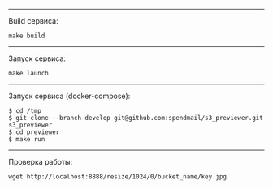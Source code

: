 
---
Build сервиса:
```
make build
```

---
Запуск сервиса:
```
make launch
```

---
Запуск сервиса (docker-compose):
```
$ cd /tmp
$ git clone --branch develop git@github.com:spendmail/s3_previewer.git s3_previewer
$ cd previewer
$ make run
```

---
Проверка работы:
```
wget http://localhost:8888/resize/1024/0/bucket_name/key.jpg

